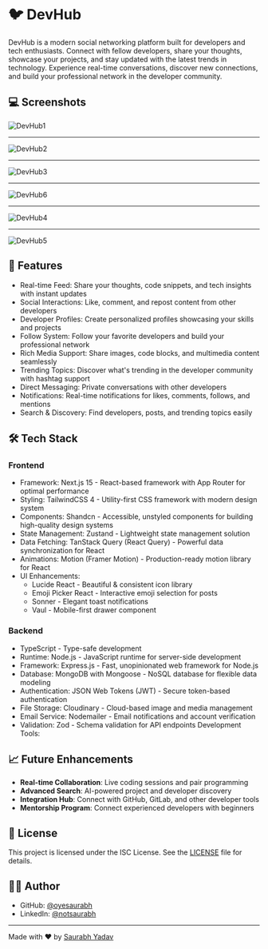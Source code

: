# 🐦 DevHub

DevHub is a modern social networking platform built for developers and tech enthusiasts. Connect with fellow developers, share your thoughts, showcase your projects, and stay updated with the latest trends in technology. Experience real-time conversations, discover new connections, and build your professional network in the developer community.

## 💻 Screenshots

![DevHub1](https://github.com/user-attachments/assets/d2adb00d-b965-4c9f-afd8-8bcf44edecd5)
<br>

---

![DevHub2](https://github.com/user-attachments/assets/a9ba0e30-d743-4d09-b39a-2e5b74b55cee)
<br>

---

![DevHub3](https://github.com/user-attachments/assets/e93c2c30-d054-403f-b60e-d559793af1e0)
<br>

---

![DevHub6](https://github.com/user-attachments/assets/e144e4cc-850b-4004-9587-7e27eb22b27f)
<br>

---

![DevHub4](https://github.com/user-attachments/assets/7ea9c72b-cf7d-4170-b57f-81f749485fe8)
<br>

---

![DevHub5](https://github.com/user-attachments/assets/61a43973-f494-495e-b8fb-c0f39a65a0b1)
<br>

## 🌟 Features

- Real-time Feed: Share your thoughts, code snippets, and tech insights with instant updates
- Social Interactions: Like, comment, and repost content from other developers
- Developer Profiles: Create personalized profiles showcasing your skills and projects
- Follow System: Follow your favorite developers and build your professional network
- Rich Media Support: Share images, code blocks, and multimedia content seamlessly
- Trending Topics: Discover what's trending in the developer community with hashtag support
- Direct Messaging: Private conversations with other developers
- Notifications: Real-time notifications for likes, comments, follows, and mentions
- Search & Discovery: Find developers, posts, and trending topics easily

## 🛠️ Tech Stack

### Frontend

- Framework: Next.js 15 - React-based framework with App Router for optimal performance
- Styling: TailwindCSS 4 - Utility-first CSS framework with modern design system
- Components: Shandcn - Accessible, unstyled components for building high-quality design systems
- State Management: Zustand - Lightweight state management solution
- Data Fetching: TanStack Query (React Query) - Powerful data synchronization for React
- Animations: Motion (Framer Motion) - Production-ready motion library for React
- UI Enhancements:
  - Lucide React - Beautiful & consistent icon library
  - Emoji Picker React - Interactive emoji selection for posts
  - Sonner - Elegant toast notifications
  - Vaul - Mobile-first drawer component

### Backend

- TypeScript - Type-safe development
- Runtime: Node.js - JavaScript runtime for server-side development
- Framework: Express.js - Fast, unopinionated web framework for Node.js
- Database: MongoDB with Mongoose - NoSQL database for flexible data modeling
- Authentication: JSON Web Tokens (JWT) - Secure token-based authentication
- File Storage: Cloudinary - Cloud-based image and media management
- Email Service: Nodemailer - Email notifications and account verification
- Validation: Zod - Schema validation for API endpoints
  Development Tools:

## 📈 Future Enhancements

- **Real-time Collaboration**: Live coding sessions and pair programming
- **Advanced Search**: AI-powered project and developer discovery
- **Integration Hub**: Connect with GitHub, GitLab, and other developer tools
- **Mentorship Program**: Connect experienced developers with beginners

## 📝 License

This project is licensed under the ISC License. See the [LICENSE](./LICENSE) file for details.

## 👨‍💻 Author

- GitHub: [@oyesaurabh](https://github.com/oyesaurabh)
- LinkedIn: [@notsaurabh](https://linkedin.com/in/notsaurabh)

---

Made with ❤️ by [Saurabh Yadav](https://github.com/oyesaurabh)

